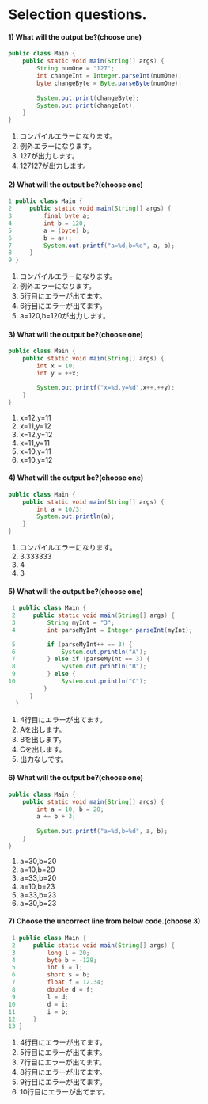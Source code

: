 # Selection questions.

#### 1) What will the output be?(choose one)
```java
public class Main {
    public static void main(String[] args) {
        String numOne = "127";
        int changeInt = Integer.parseInt(numOne);
        byte changeByte = Byte.parseByte(numOne);
        
        System.out.print(changeByte);
        System.out.print(changeInt);
    }
}
```
1. コンパイルエラーになります。
2. 例外エラーになります。
3. 127が出力します。
4. 127127が出力します。
#### 2) What will the output be?(choose one)
```java
1 public class Main {
2     public static void main(String[] args) {
3         final byte a;
4         int b = 120;
5         a = (byte) b;
6         b = a++;
7         System.out.printf("a=%d,b=%d", a, b);
8     }
9 }
```
1. コンパイルエラーになります。
2. 例外エラーになります。
3. 5行目にエラーが出てます。
4. 6行目にエラーが出てます。
5. a=120,b=120が出力します。
#### 3) What will the output be?(choose one)
```java
public class Main {
    public static void main(String[] args) {
        int x = 10;
        int y = ++x;

        System.out.printf("x=%d,y=%d",x++,++y);
    }
}
```
1. x=12,y=11
2. x=11,y=12
3. x=12,y=12
4. x=11,y=11
5. x=10,y=11
6. x=10,y=12
#### 4) What will the output be?(choose one)
```java
public class Main {
    public static void main(String[] args) {
        int a = 10/3;
        System.out.println(a);
    }
}
```
1. コンパイルエラーになります。
2. 3.333333
3. 4
4. 3
#### 5) What will the output be?(choose one)
```java
 1 public class Main {
 2     public static void main(String[] args) {
 3         String myInt = "3";
 4         int parseMyInt = Integer.parseInt(myInt);

 5         if (parseMyInt++ == 3) {
 6             System.out.println("A");
 7         } else if (parseMyInt == 3) {
 8             System.out.println("B");
 9         } else {
10             System.out.println("C");
          }
      }
  }
```
1. 4行目にエラーが出てます。
2. Aを出します。
3. Bを出します。
4. Cを出します。
5. 出力なしです。
#### 6) What will the output be?(choose one)
```java
public class Main {
    public static void main(String[] args) {
        int a = 10, b = 20;
        a += b + 3;
        
        System.out.printf("a=%d,b=%d", a, b);
    }
}
```
1. a=30,b=20
2. a=10,b=20
3. a=33,b=20
4. a=10,b=23
5. a=33,b=23
6. a=30,b=23
#### 7) Choose the uncorrect line from below code.(choose 3)
```java
 1 public class Main {
 2     public static void main(String[] args) {
 3         long l = 20;
 4         byte b = -128;
 5         int i = l;
 6         short s = b;
 7         float f = 12.34;
 8         double d = f;
 9         l = d;
10         d = i;
11         i = b;
12     }
13 }
```
1. 4行目にエラーが出てます。
2. 5行目にエラーが出てます。
3. 7行目にエラーが出てます。
4. 8行目にエラーが出てます。
5. 9行目にエラーが出てます。
6. 10行目にエラーが出てます。